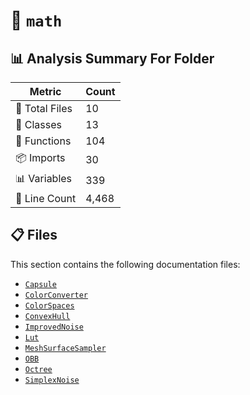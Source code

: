 # 📁 `math`

## 📊 Analysis Summary For Folder

| Metric | Count |
|--------|-------|
| 📁 Total Files | 10 |
| 🧱 Classes | 13 |
| 🔧 Functions | 104 |
| 📦 Imports | 30 |
| 📊 Variables | 339 |
| 🔢 Line Count | 4,468 |


## 📋 Files

This section contains the following documentation files:

- [`Capsule`](./Capsule.md)
- [`ColorConverter`](./ColorConverter.md)
- [`ColorSpaces`](./ColorSpaces.md)
- [`ConvexHull`](./ConvexHull.md)
- [`ImprovedNoise`](./ImprovedNoise.md)
- [`Lut`](./Lut.md)
- [`MeshSurfaceSampler`](./MeshSurfaceSampler.md)
- [`OBB`](./OBB.md)
- [`Octree`](./Octree.md)
- [`SimplexNoise`](./SimplexNoise.md)